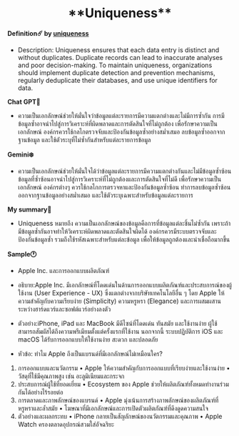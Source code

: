 <center><h1>**Uniqueness**</h1></center>  

**Definition☄️ by [uniqueness](https://www.acceldata.io/article/what-are-data-quality-dimensions)**

- Description: Uniqueness ensures that each data entry is distinct and without duplicates. Duplicate records can lead to inaccurate analyses and poor decision-making. To maintain uniqueness, organizations should implement duplicate detection and prevention mechanisms, regularly deduplicate their databases, and use unique identifiers for data.

**Chat GPT🤖**

- ความเป็นเอกลักษณ์ช่วยให้มั่นใจว่าข้อมูลแต่ละรายการมีความแตกต่างและไม่มีการซ้ำกัน การมีข้อมูลซ้ำอาจนำไปสู่การวิเคราะห์ที่ผิดพลาดและการตัดสินใจที่ไม่ถูกต้อง เพื่อรักษาความเป็นเอกลักษณ์ องค์กรควรใช้กลไกตรวจจับและป้องกันข้อมูลซ้ำอย่างสม่ำเสมอ ลบข้อมูลซ้ำออกจากฐานข้อมูล และใช้ตัวระบุที่ไม่ซ้ำกันสำหรับแต่ละรายการข้อมูล

**Gemini❄️**

- ความเป็นเอกลักษณ์ช่วยให้มั่นใจได้ว่าข้อมูลแต่ละรายการมีความแตกต่างกันและไม่มีข้อมูลซ้ำซ้อน ข้อมูลที่ซ้ำซ้อนอาจนำไปสู่การวิเคราะห์ที่ไม่ถูกต้องและการตัดสินใจที่ไม่ดี เพื่อรักษาความเป็นเอกลักษณ์ องค์กรต่างๆ ควรใช้กลไกการตรวจหาและป้องกันข้อมูลซ้ำซ้อน ทำการลบข้อมูลซ้ำซ้อนออกจากฐานข้อมูลอย่างสม่ำเสมอ และใช้ตัวระบุเฉพาะสำหรับข้อมูลแต่ละรายการ

**My summary📖**

- Uniqueness หมายถึง ความเป็นเอกลักษณ์ของข้อมูลคือการที่ข้อมูลแต่ละชิ้นไม่ซ้ำกัน เพราะถ้ามีข้อมูลซ้ำกันอาจทำให้วิเคราะห์ผิดพลาดและตัดสินใจผิดได้ องค์กรควรมีระบบตรวจจับและป้องกันข้อมูลซ้ำ รวมถึงใช้รหัสเฉพาะสำหรับแต่ละข้อมูล เพื่อให้ข้อมูลถูกต้องและน่าเชื่อถือมากขึ้น

**Sample🕐**

- Apple Inc. และการออกแบบผลิตภัณฑ์

- อธิบาย:Apple Inc. มีเอกลักษณ์ที่โดดเด่นในด้านการออกแบบผลิตภัณฑ์และประสบการณ์ของผู้ใช้งาน (User Experience - UX) ซึ่งแตกต่างจากบริษัทเทคโนโลยีอื่น ๆ 
โดย Apple ให้ความสำคัญกับความเรียบง่าย (Simplicity) ความหรูหรา (Elegance) และการผสมผสานระหว่างฮาร์ดแวร์และซอฟต์แวร์อย่างลงตัว

- ตัวอย่าง:iPhone, iPad และ MacBook มีดีไซน์ที่โดดเด่น ทันสมัย และใช้งานง่าย ผู้ใช้สามารถสัมผัสได้ถึงความพรีเมียมตั้งแต่ครั้งแรกที่ใช้งาน นอกจากนี้ ระบบปฏิบัติการ
iOS และ macOS ได้รับการออกแบบให้ใช้งานง่าย สะดวก และปลอดภัย

- หัวข้อ: ทำไม Apple ถึงเป็นแบรนด์ที่มีเอกลักษณ์ไม่เหมือนใคร?
1.	การออกแบบและนวัตกรรม
•	Apple ให้ความสำคัญกับการออกแบบที่เรียบง่ายและใช้งานง่าย
•	วัสดุที่ใช้มีคุณภาพสูง เช่น อะลูมิเนียมและกระจก
2.	ประสบการณ์ผู้ใช้ที่ยอดเยี่ยม
•	Ecosystem ของ Apple ช่วยให้ผลิตภัณฑ์ทั้งหมดทำงานร่วมกันได้อย่างไร้รอยต่อ
3.	การตลาดและภาพลักษณ์ของแบรนด์
•	Apple มุ่งเน้นการสร้างภาพลักษณ์ของผลิตภัณฑ์ที่หรูหราและล้ำสมัย
•	โฆษณาที่มีเอกลักษณ์และการเปิดตัวผลิตภัณฑ์ที่ดึงดูดความสนใจ
4.	ตัวอย่างและผลกระทบ
•	iPhone กลายเป็นสัญลักษณ์ของนวัตกรรมและคุณภาพ
•	Apple Watch ครองตลาดอุปกรณ์สวมใส่อัจฉริยะ
